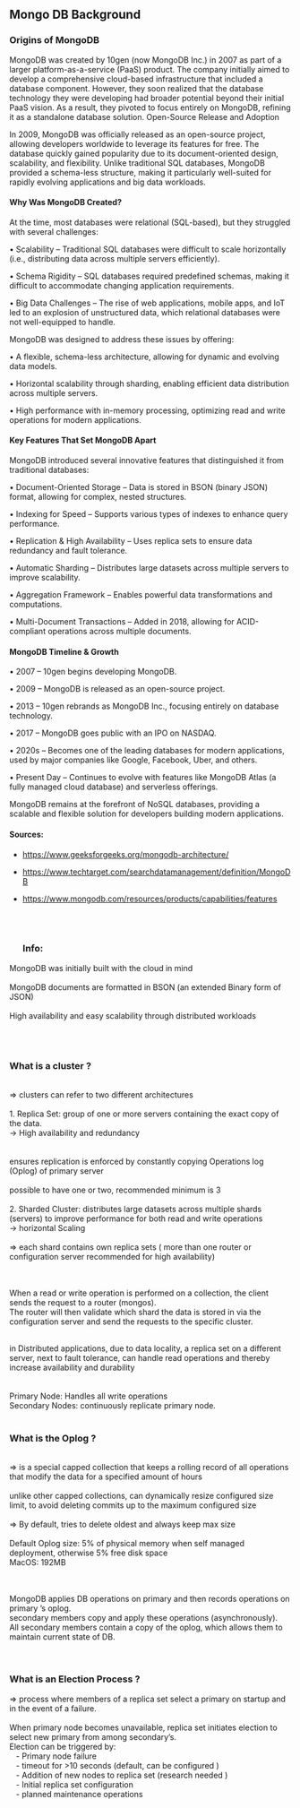  
## Mongo DB Background

### Origins of MongoDB

MongoDB was created by 10gen (now MongoDB Inc.) in 2007 as part of a larger platform-as-a-service (PaaS) product. The company initially aimed to develop a comprehensive cloud-based infrastructure that included a database component. However, they soon realized that the database technology they were developing had broader potential beyond their initial PaaS vision. As a result, they pivoted to focus entirely on MongoDB, refining it as a standalone database solution.
Open-Source Release and Adoption

In 2009, MongoDB was officially released as an open-source project, allowing developers worldwide to leverage its features for free. The database quickly gained popularity due to its document-oriented design, scalability, and flexibility. Unlike traditional SQL databases, MongoDB provided a schema-less structure, making it particularly well-suited for rapidly evolving applications and big data workloads.
#### Why Was MongoDB Created?

At the time, most databases were relational (SQL-based), but they struggled with several challenges:

•	Scalability – Traditional SQL databases were difficult to scale horizontally (i.e., distributing data across multiple servers efficiently).

•	Schema Rigidity – SQL databases required predefined schemas, making it difficult to accommodate changing application requirements.

•	Big Data Challenges – The rise of web applications, mobile apps, and IoT led to an explosion of unstructured data, which relational databases were not well-equipped to handle.

MongoDB was designed to address these issues by offering:

•	A flexible, schema-less architecture, allowing for dynamic and evolving data models.

•	Horizontal scalability through sharding, enabling efficient data distribution across multiple servers.

•	High performance with in-memory processing, optimizing read and write operations for modern applications.

#### Key Features That Set MongoDB Apart

MongoDB introduced several innovative features that distinguished it from traditional databases:

•	Document-Oriented Storage – Data is stored in BSON (binary JSON) format, allowing for complex, nested structures.

•	Indexing for Speed – Supports various types of indexes to enhance query performance.

•	Replication & High Availability – Uses replica sets to ensure data redundancy and fault tolerance.

•	Automatic Sharding – Distributes large datasets across multiple servers to improve scalability.

•	Aggregation Framework – Enables powerful data transformations and computations.

•	Multi-Document Transactions – Added in 2018, allowing for ACID-compliant operations across multiple documents.

#### MongoDB Timeline & Growth

•	2007 – 10gen begins developing MongoDB.

•	2009 – MongoDB is released as an open-source project.

•	2013 – 10gen rebrands as MongoDB Inc., focusing entirely on database technology.

•	2017 – MongoDB goes public with an IPO on NASDAQ.

•	2020s – Becomes one of the leading databases for modern applications, used by major companies like Google, Facebook, Uber, and others.

•	Present Day – Continues to evolve with features like MongoDB Atlas (a fully managed cloud database) and serverless offerings.

MongoDB remains at the forefront of NoSQL databases, providing a scalable and flexible solution for developers building modern applications.

#### Sources:
-	https://www.geeksforgeeks.org/mongodb-architecture/
-	https://www.techtarget.com/searchdatamanagement/definition/MongoDB
-	https://www.mongodb.com/resources/products/capabilities/features




	<br/>	<br/>
	### Info:	<br/>
MongoDB was initially built with the cloud in mind
 	<br/>	<br/>
MongoDB documents are formatted in BSON (an extended Binary form of JSON) 
	<br/>	<br/>
 High availability and easy scalability through distributed workloads

		
<br/>	<br/>
###	What is a cluster ? 	<br/>
<br/>
=> clusters can refer to two different architectures	<br/>
				<br/>
1. Replica Set: group of one or more servers containing the exact copy of the data.	<br/>
					-> High availability and redundancy	<br/>
	<br/>
	<br/>
ensures replication is enforced by constantly copying Operations log (Oplog) of primary server	<br/>
	<br/>
possible to have one or two, recommended minimum is 3	<br/>
				<br/>
2. Sharded Cluster:  distributes large datasets across multiple shards (servers) to improve performance for both read and write operations	<br/>
					-> horizontal Scaling	<br/>
	<br/>
=> each shard contains own replica sets ( more than one router or configuration server recommended for high availability)	<br/>
						<br/>
	
<br/>
			
When a read or write operation is performed on a collection, the client sends the request to a router (mongos). 	<br/>
The router will then validate which shard the data is stored in via the configuration server and send the requests to the specific cluster.	<br/>
				
<br/>
in Distributed applications, due to data locality, a replica set on a different server, next to fault tolerance,
				 can handle read operations and thereby increase availability and durability
	<br/>	<br/>	<br/>
Primary Node: Handles all write operations	<br/>
Secondary Nodes: continuously replicate primary node.	<br/>
	<br/>

### What is the Oplog ?
	
 <br/>
 => is a special capped collection that keeps a rolling record of all operations that modify the data for a specified amount of hours<br/>
 	<br/>
 unlike other capped collections, can dynamically resize configured size limit, to avoid deleting commits up to the maximum configured size	<br/>
	<br/>
 => By default, tries to delete oldest and always keep max size
			
<br/>	
<br/>Default Oplog size: 5% of physical memory when self managed deployment, otherwise 5% free disk space
<br/>	MacOS: 192MB

<br/>	<br/>
MongoDB applies DB operations on primary and then records operations on primary ’s oplog.  	<br/>
secondary members copy and apply these operations (asynchronously). 	<br/>
All secondary members contain a copy of the oplog, which allows them to maintain current state of DB. 	<br/>
<br/>	<br/>

### What is an Election Process ?	<br/>
=> process where members of a replica set select a primary on startup and in the event of a failure.	<br/>
 	<br/>
		When primary node becomes unavailable, replica set initiates election to select new primary from among secondary’s.	<br/>
			Election can be triggered by:	<br/>
		 &nbsp;&nbsp;		- Primary node failure	<br/>
			&nbsp;&nbsp; 	- timeout for >10 seconds (default, can be configured ) 	<br/>
			&nbsp;&nbsp; 	- Addition of new nodes to replica set (research needed )	<br/>
			&nbsp;&nbsp; 	- Initial replica set configuration	<br/>
			&nbsp;&nbsp; 	- planned maintenance operations 	<br/>
				
		





